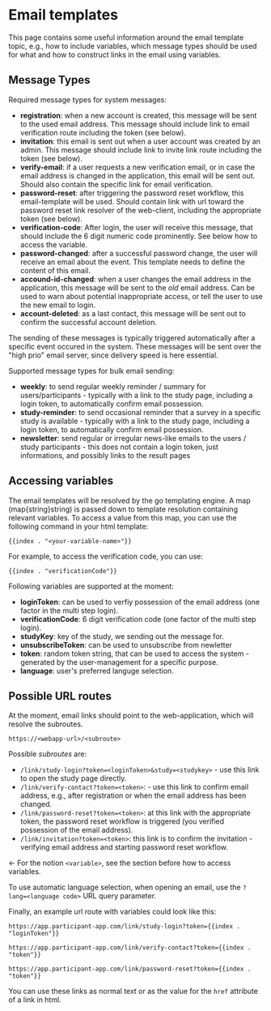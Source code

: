 # Email templates
This page contains some useful information around the email template topic, e.g., how to include variables, which message types should be used for what and how to construct links in the email using variables.

## Message Types
Required message types for system messages:
- **registration**: when a new account is created, this message will be sent to the used email address. This message should include link to email verification route including the token (see below).
- **invitation**: this email is sent out when a user account was created by an admin. This message should include link to invite link route including the token (see below).
- **verify-email**: if a user requests a new verification email, or in case the email address is changed in the application, this email will be sent out. Should also contain the specific link for email verification.
- **password-reset**: after triggering the password reset workflow, this email-template will be used. Should contain link with url toward the password reset link resolver of the web-client, including the appropriate token (see below).
- **verification-code**: After login, the user will receive this message, that should include the 6 digit numeric code prominently.
See below how to access the variable.
- **password-changed**: after a successful password change, the user will receive an email about the event. This template needs to define the content of this email.
- **accound-id-changed**: when a user changes the email address in the application, this message will be sent to the *old* email address. Can be used to warn about potential inappropriate access, or tell the user to use the new email to login.
- **account-deleted**: as a last contact, this message will be sent out to confirm the successful account deletion.

The sending of these messages is typically triggered automatically after a specific event occured in the system. These messages will be sent over the "high prio" email server, since delivery speed is here essential.


Supported message types for bulk email sending:

- **weekly**: to send regular weekly reminder / summary for users/participants - typically with a link to the study page, including a login token, to automatically confirm email possession.
- **study-reminder**: to send occasional reminder that a survey in a specific study is available - typically with a link to the study page, including a login token, to automatically confirm email possession.
- **newsletter**: send regular or irregular news-like emails to the users / study participants - this does not contain a login token, just informations, and possibly links to the result pages


## Accessing variables
The email templates will be resolved by the go templating engine. A map (map{string}string) is passed down to template resolution containing relevant variables.
To access a value from this map, you can use the following command in your html template:
```
{{index . "<your-variable-name>"}}
```
For example, to access the verification code, you can use:
```
{{index . "verificationCode"}}
```

Following variables are supported at the moment:
- **loginToken**: can be used to verfiy possession of the email address (one factor in the multi step login).
- **verificationCode**: 6 digit verification code (one factor of the multi step login).
- **studyKey**: key of the study, we sending out the message for.
- **unsubscribeToken**: can be used to unsubscribe from newletter
- **token**: random token string, that can be used to access the system - generated by the user-management for a specific purpose.
- **language**: user's preferred languge selection.


## Possible URL routes
At the moment, email links should point to the web-application, which will resolve the subroutes.

```
https://<webapp-url>/<subroute>
```

Possible *subroutes* are:
- `/link/study-login?token=<loginToken>&study=<studykey>` - use this link to open the study page directly.
- `/link/verify-contact?token=<token>`: - use this link to confirm email address, e.g., after registration or when the email address has been changed.
- `/link/password-reset?token=<token>`: at this link with the appropriate token, the password reset workflow is triggered (you verified possession of the email address).
- `/link/invitation?token=<token>`: this link is to confirm the invitation - verifying email address and starting password reset workflow.


<- For the notion `<variable>`, see the section before how to access variables.

To use automatic language selection, when opening an email, use the `?lang=<language code>` URL query parameter.

Finally, an example url route with variables could look like this:
```
https://app.participant-app.com/link/study-login?token={{index . "loginToken"}}

https://app.participant-app.com/link/verify-contact?token={{index . "token"}}

https://app.participant-app.com/link/password-reset?token={{index . "token"}}
```

You can use these links as normal text or as the value for the `href` attribute of a link in html.
